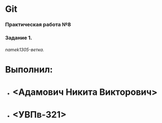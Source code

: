 # Git
### Практическая работа №8
### Задание 1.
###### namek1305-ветка.
###### <namek1305>
# Выполнил:
* # <Адамович Никита Викторович>
* # <УВПв-321>
